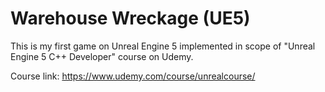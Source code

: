 # Warehouse Wreckage (UE5)

This is my first game on Unreal Engine 5 implemented in scope of "Unreal Engine 5 C++ Developer" course on Udemy.

Course link: https://www.udemy.com/course/unrealcourse/

